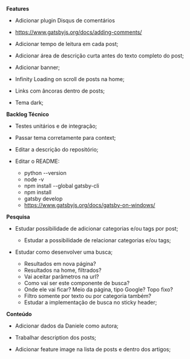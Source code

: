 **Features**

- Adicionar plugin Disqus de comentários
 - https://www.gatsbyjs.org/docs/adding-comments/

- Adicionar tempo de leitura em cada post;

- Adicionar área de descrição curta antes do texto completo do post;

- Adicionar banner;

- Infinity Loading on scroll de posts na home;

- Links com âncoras dentro de posts;

- Tema dark;


**Backlog Técnico**

- Testes unitários e de integração;

- Passar tema corretamente para context;

- Editar a descrição do repositório;

- Editar o README:
  - python --version
  - node -v
  - npm install --global gatsby-cli
  - npm install
  - gatsby develop
  - https://www.gatsbyjs.org/docs/gatsby-on-windows/


**Pesquisa**

- Estudar possibilidade de adicionar categorias e/ou tags por post;
  - Estudar a possibilidade de relacionar categorias e/ou tags;

- Estudar como desenvolver uma busca;
  - Resultados em nova página?
  - Resultados na home, filtrados?
  - Vai aceitar parâmetros na url?
  - Como vai ser este componente de busca?
  - Onde ele vai ficar? Meio da página, tipo Google? Topo fixo?
  - Filtro somente por texto ou por categoria também?
  - Estudar a implementação de busca no sticky header;


**Conteúdo**

- Adicionar dados da Daniele como autora;

- Trabalhar description dos posts;

- Adicionar feature image na lista de posts e dentro dos artigos;